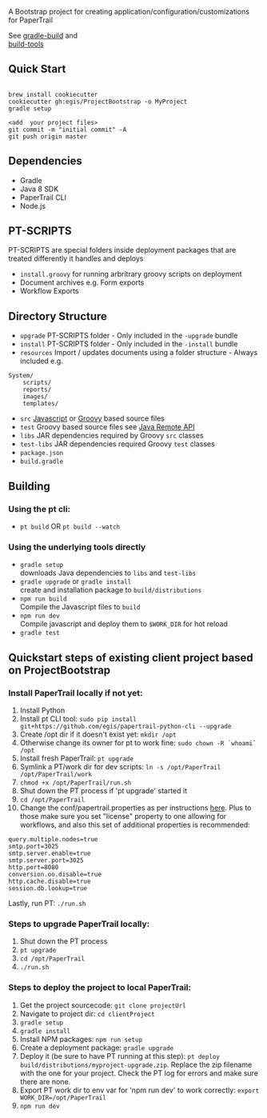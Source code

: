 A Bootstrap project for creating application/configuration/customizations for PaperTrail

See [gradle-build](https://github.com/egis/gradle-build) and  
[build-tools](https://github.com/egis/build-tools)

## Quick Start

```

brew install cookiecutter
cookiecutter gh:egis/ProjectBootstrap -o MyProject
gradle setup

<add  your project files>
git commit -m "initial commit" -A
git push origin master
```


## Dependencies

* Gradle
* Java 8 SDK
* PaperTrail CLI
* Node.js


## PT-SCRIPTS

PT-SCRIPTS are special folders inside deployment packages that are treated differently it handles and deploys

* `install.groovy` for running arbritrary groovy scripts on deployment
* Document archives e.g. Form exports
* Workflow Exports

## Directory Structure

* `upgrade` PT-SCRIPTS folder - Only included in the `-upgrade` bundle
* `install` PT-SCRIPTS folder - Only included in the `-install` bundle
* `resources` Import / updates documents using a folder structure - Always included
e.g.
```
System/
	scripts/
	reports/
	images/
	templates/
```
* `src` [Javascript](http://developer.papertrail.co.za/portal/plugins/) or [Groovy](http://developer.papertrail.co.za/scripting/) based source files
* `test` Groovy based source files see [Java Remote API](http://developer.papertrail.co.za/java/)
* `libs` JAR dependencies required by Groovy `src` classes
* `test-libs` JAR dependencies required Groovy `test` classes
* `package.json`
* `build.gradle`


## Building

### Using the pt cli:
* `pt build` OR `pt build --watch`

### Using the underlying tools directly

* `gradle setup`  
downloads Java dependencies to `libs` and `test-libs`
* `gradle upgrade` or `gradle install`  
create and installation package to `build/distributions`  
* `npm run build`  
Compile the Javascript files to `build`
* `npm run dev`  
Compile javascript and deploy them to `$WORK_DIR` for hot reload
* `gradle test`


## Quickstart steps of existing client project based on ProjectBootstrap

### Install PaperTrail locally if not yet:
1. Install Python
1. Install pt CLI tool: `sudo pip install git+https://github.com/egis/papertrail-python-cli --upgrade`
1. Create /opt dir if it doesn't exist yet: `mkdir /opt`
1. Otherwise change its owner for pt to work fine:
``sudo chown -R `whoami` /opt``
1. Install fresh PaperTrail: `pt upgrade`
1. Symlink a PT/work dir for dev scripts: `ln -s /opt/PaperTrail /opt/PaperTrail/work`
1. `chmod +x /opt/PaperTrail/run.sh`
1. Shut down the PT process if 'pt upgrade' started it
1. `cd /opt/PaperTrail`
1. Change the conf/papertrail.properties as per instructions [here](https://github.com/egis/PT/blob/master/BUILDING.md#building). Plus to those make sure you set "license" property to one allowing for workflows, and also this set of additional properties is recommended:
```
query.multiple.nodes=true
smtp.port=3025
smtp.server.enable=true
smtp.server.port=3025
http.port=8080
conversion.oo.disable=true
http.cache.disable=true
session.db.lookup=true
```
Lastly, run PT: `./run.sh`

### Steps to upgrade PaperTrail locally:
1. Shut down the PT process
1. `pt upgrade`
1. `cd /opt/PaperTrail`
1. `./run.sh`

### Steps to deploy the project to local PaperTrail:
1. Get the project sourcecode: `git clone projectUrl`
1. Navigate to project dir: `cd clientProject`
1. `gradle setup`
1. `gradle install`
1. Install NPM packages: `npm run setup`
1. Create a deployment package: `gradle upgrade`
1. Deploy it (be sure to have PT running at this step): `pt deploy build/distributions/myproject-upgrade.zip`. Replace the zip filename with the one for your project. Check the PT log for errors and make sure there are none.
1. Export PT work dir to env var for 'npm run dev' to work correctly: `export WORK_DIR=/opt/PaperTrail`
1. `npm run dev`
